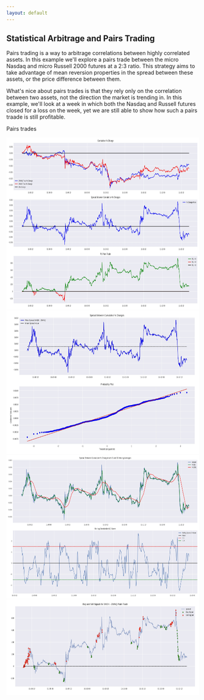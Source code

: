 ```yaml
---
layout: default
---
```


## Statistical Arbitrage and Pairs Trading 

<script type="text/javascript" async="" src="https://cdnjs.cloudflare.com/ajax/libs/mathjax/2.7.4/MathJax.js?config=TeX-MML-AM_CHTML"></script> 


Pairs trading is a way to arbitrage correlations between highly correlated assets. In this example we'll explore a pairs trade between the micro Nasdaq and micro Russell 2000 futures at a 2:3 ratio. This strategy aims to take advantage of mean reversion properties in the spread between these assets, or the price difference between them.  

What's nice about pairs trades is that they rely only on the correlation between two assets, not the direction the market is trending in. In this example, we'll look at a week in which both the Nasdaq and Russell futures closed for a loss on the week, yet we are still able to show how such a pairs traade is still profitable. 

Pairs trades 

<img src="pairs_trade_exploration.jpg" width="900" height="450">

<img src="spread_normality.jpg" width="1100" height="375">

<img src="z_scores_moving_averages.jpg" width="1100" height="375">

<img src="final_trade_signals.jpg" width="1100" height="250"> 

